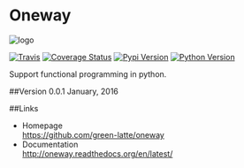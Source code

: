 Oneway
======

![logo](https://cdn.rawgit.com/green-latte/oneway/master/images/route.svg)

[![Travis](https://travis-ci.org/green-latte/oneway.svg?branch=master)](https://travis-ci.org/green-latte/oneway)
[![Coverage Status](https://coveralls.io/repos/green-latte/oneway/badge.svg?branch=master&service=github)](https://coveralls.io/github/green-latte/oneway?branch=master)
[![Pypi Version](https://img.shields.io/pypi/v/oneway.svg)](https://pypi.python.org/pypi/oneway)
[![Python Version](https://img.shields.io/pypi/pyversions/coveralls.svg)](https://pypi.python.org/pypi/oneway)

Support functional programming in python.

##Version
0.0.1  January, 2016

##Links
+ Homepage  
https://github.com/green-latte/oneway
+ Documentation  
http://oneway.readthedocs.org/en/latest/
